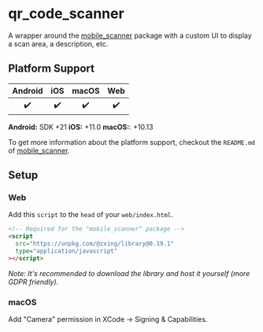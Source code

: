 # qr_code_scanner

A wrapper around the [mobile_scanner](https://pub.dev/packages/mobile_scanner)
package with a custom UI to display a scan area, a description, etc.

## Platform Support

| Android | iOS | macOS | Web |
| :-----: | :-: | :---: | :-: |
|   ✔️    | ✔️  |  ✔️   | ✔️  |

**Android:** SDK +21
**iOS:** +11.0
**macOS:**: +10.13

To get more information about the platform support, checkout the `README.md` of
[mobile_scanner](https://github.com/juliansteenbakker/mobile_scanner).

## Setup

### Web

Add this `script` to the `head` of your `web/index.html`.

```html
<!-- Required for the "mobile_scanner" package -->
<script
  src="https://unpkg.com/@zxing/library@0.19.1"
  type="application/javascript"
></script>
```

_Note: It's recommended to download the library and host it yourself (more GDPR friendly)._

### macOS

Add "Camera" permission in XCode -> Signing & Capabilities.
